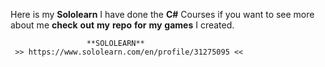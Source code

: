 Here is my **Sololearn** I have done the **C#** Courses
if you want to see more about me **check** **out** **my** **repo** **for** **my** **games** I created.

            
                     **SOLOLEARN**
     >> https://www.sololearn.com/en/profile/31275095 <<
